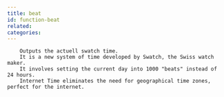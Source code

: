```yaml
---
title: beat
id: function-beat
related:
categories:
---
```



		Outputs the actuell swatch time.
		It is a new system of time developed by Swatch, the Swiss watch maker.  
		It involves setting the current day into 1000 "beats" instead of 24 hours.  
		Internet Time eliminates the need for geographical time zones, perfect for the internet.
		
